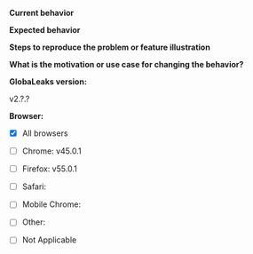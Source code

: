 <!-- Please use this form only for bug reports or feature requests. -->
<!-- For support requests instead please visit: https://www.globaleaks.org/contact/ -->


**Current behavior**
<!-- Describe how the bug breaks something. -->


**Expected behavior**
<!-- Describe what the behavior would be without the bug. -->


**Steps to reproduce the problem or feature illustration**
<!-- Please provide the *steps to reproduce* the bug or illustrate your feature request with an example. -->


**What is the motivation or use case for changing the behavior?**
<!-- Describe the motivation or the need for this feature-->


**GlobaLeaks version:**
<!-- Check whether this is still an issue in the most recent GlobaLeaks version -->

v2.?.?


**Browser:**
<!-- Indicate which browsers exhibit the bug. Mark the following box with an [x] -->

- [x] All browsers
- [ ] Chrome: <!-- specify versions --> v45.0.1
- [ ] Firefox: v55.0.1
- [ ] Safari:
- [ ] Mobile Chrome:
- [ ] Other: <!-- specify browser and version -->
- [ ] Not Applicable

